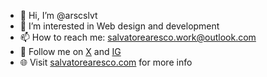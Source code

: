 - 👋 Hi, I’m @arscslvt
- 👀 I’m interested in Web design and development
- 📫 How to reach me: salvatorearesco.work@outlook.com
- 📱 Follow me on [X](https://x.com/SalvatoreAresco) and [IG](https://www.instagram.com/arscslvt/)
- 🌐 Visit [salvatorearesco.com](https://www.salvatorearesco.com) for more info
